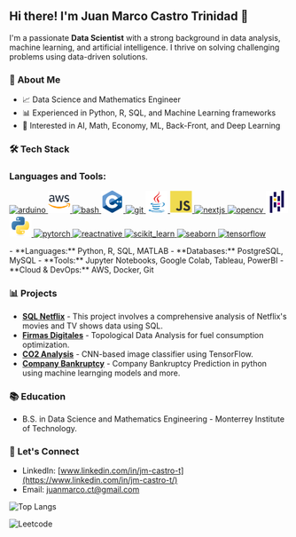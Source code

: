 ## Hi there! I'm **Juan Marco Castro Trinidad** 👋

I'm a passionate **Data Scientist** with a strong background in data analysis, machine learning, and artificial intelligence. I thrive on solving challenging problems using data-driven solutions.

### 🌟 **About Me**
- 📈 Data Science and Mathematics Engineer
- 📊 Experienced in Python, R, SQL, and Machine Learning frameworks
- 🚀 Interested in AI, Math, Economy, ML, Back-Front, and Deep Learning

### 🛠 **Tech Stack**
<h3 align="left">Languages and Tools:</h3>
<p align="left"> <a href="https://www.arduino.cc/" target="_blank" rel="noreferrer"> <img src="https://cdn.worldvectorlogo.com/logos/arduino-1.svg" alt="arduino" width="40" height="40"/> </a> <a href="https://aws.amazon.com" target="_blank" rel="noreferrer"> <img src="https://raw.githubusercontent.com/devicons/devicon/master/icons/amazonwebservices/amazonwebservices-original-wordmark.svg" alt="aws" width="40" height="40"/> </a> <a href="https://www.gnu.org/software/bash/" target="_blank" rel="noreferrer"> <img src="https://www.vectorlogo.zone/logos/gnu_bash/gnu_bash-icon.svg" alt="bash" width="40" height="40"/> </a> <a href="https://www.w3schools.com/cpp/" target="_blank" rel="noreferrer"> <img src="https://raw.githubusercontent.com/devicons/devicon/master/icons/cplusplus/cplusplus-original.svg" alt="cplusplus" width="40" height="40"/> </a> <a href="https://git-scm.com/" target="_blank" rel="noreferrer"> <img src="https://www.vectorlogo.zone/logos/git-scm/git-scm-icon.svg" alt="git" width="40" height="40"/> </a> <a href="https://www.java.com" target="_blank" rel="noreferrer"> <img src="https://raw.githubusercontent.com/devicons/devicon/master/icons/java/java-original.svg" alt="java" width="40" height="40"/> </a> <a href="https://developer.mozilla.org/en-US/docs/Web/JavaScript" target="_blank" rel="noreferrer"> <img src="https://raw.githubusercontent.com/devicons/devicon/master/icons/javascript/javascript-original.svg" alt="javascript" width="40" height="40"/> </a> <a href="https://nextjs.org/" target="_blank" rel="noreferrer"> <img src="https://cdn.worldvectorlogo.com/logos/nextjs-2.svg" alt="nextjs" width="40" height="40"/> </a> <a href="https://opencv.org/" target="_blank" rel="noreferrer"> <img src="https://www.vectorlogo.zone/logos/opencv/opencv-icon.svg" alt="opencv" width="40" height="40"/> </a> <a href="https://pandas.pydata.org/" target="_blank" rel="noreferrer"> <img src="https://raw.githubusercontent.com/devicons/devicon/2ae2a900d2f041da66e950e4d48052658d850630/icons/pandas/pandas-original.svg" alt="pandas" width="40" height="40"/> </a> <a href="https://www.python.org" target="_blank" rel="noreferrer"> <img src="https://raw.githubusercontent.com/devicons/devicon/master/icons/python/python-original.svg" alt="python" width="40" height="40"/> </a> <a href="https://pytorch.org/" target="_blank" rel="noreferrer"> <img src="https://www.vectorlogo.zone/logos/pytorch/pytorch-icon.svg" alt="pytorch" width="40" height="40"/> </a> <a href="https://reactnative.dev/" target="_blank" rel="noreferrer"> <img src="https://reactnative.dev/img/header_logo.svg" alt="reactnative" width="40" height="40"/> </a> <a href="https://scikit-learn.org/" target="_blank" rel="noreferrer"> <img src="https://upload.wikimedia.org/wikipedia/commons/0/05/Scikit_learn_logo_small.svg" alt="scikit_learn" width="40" height="40"/> </a> <a href="https://seaborn.pydata.org/" target="_blank" rel="noreferrer"> <img src="https://seaborn.pydata.org/_images/logo-mark-lightbg.svg" alt="seaborn" width="40" height="40"/> </a> <a href="https://www.tensorflow.org" target="_blank" rel="noreferrer"> <img src="https://www.vectorlogo.zone/logos/tensorflow/tensorflow-icon.svg" alt="tensorflow" width="40" height="40"/> </a> </p>
- **Languages:** Python, R, SQL, MATLAB
- **Databases:** PostgreSQL, MySQL
- **Tools:** Jupyter Notebooks, Google Colab, Tableau, PowerBI
- **Cloud & DevOps:** AWS, Docker, Git

### 📊 **Projects**
- [**SQL Netflix**](https://github.com/JuanMarcoCastro/SQL-Netflix) - This project involves a comprehensive analysis of Netflix's movies and TV shows data using SQL.
- [**Firmas Digitales**](https://github.com/JuanMarcoCastro/FirmasEquipo4) - Topological Data Analysis for fuel consumption optimization.
- [**CO2 Analysis**](https://github.com/yourusername/image-classifier) - CNN-based image classifier using TensorFlow.
- [**Company Bankruptcy**](https://github.com/JuanMarcoCastro/Bankruptcy-Prediction) - Company Bankruptcy Prediction in python using machine learnging models and more.

### 📚 **Education**
- B.S. in Data Science and Mathematics Engineering - Monterrey Institute of Technology. 

### 📢 **Let's Connect**
- LinkedIn: [www.linkedin.com/in/jm-castro-t](https://www.linkedin.com/in/jm-castro-t/)
- Email: juanmarco.ct@gmail.com

![Top Langs](https://github-readme-stats.vercel.app/api/top-langs/?username=JuanMarcoCastro&layout=compact&theme=radical&card_width=500)

![Leetcode](https://leetcard.jacoblin.cool/JuanMarcoCastro?ext=activity&theme=nord)
